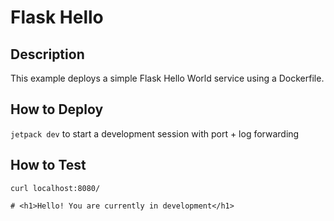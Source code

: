 # Flask Hello

## Description
This example deploys a simple Flask Hello World service using a Dockerfile. 

## How to Deploy
`jetpack dev` to start a development session with port + log forwarding

## How to Test

```
curl localhost:8080/

# <h1>Hello! You are currently in development</h1>

```

